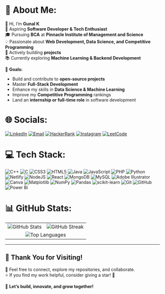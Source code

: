 # 💫 About Me:
👋 Hi, I’m **Gunal K**  
🚀 Aspiring **Software Developer & Tech Enthusiast**  
🎓 Pursuing **BCA** at **Pinnacle Institute of Management and Science**  
💡 Passionate about **Web Development, Data Science, and Competitive Programming**  
🔧 Actively building **projects**  
📚 Currently exploring **Machine Learning & Backend Development** 

🎯 **Goals:**
- Build and contribute to **open-source projects**
- Master **Full-Stack Development**
- Enhance my skills in **Data Science & Machine Learning**
- Improve my **Competitive Programming** rankings
- Land an **internship or full-time role** in software development



# 🌐 Socials:
[![LinkedIn](https://img.shields.io/badge/LinkedIn-%230077B5.svg?style=for-the-badge&logo=linkedin&logoColor=white)](https://www.linkedin.com/in/gunal-k-9435b02a7/) [![Email](https://img.shields.io/badge/Email-D14836.svg?style=for-the-badge&logo=gmail&logoColor=white)](mailto:gunalk.0007@gmail.com) [![HackerRank](https://img.shields.io/badge/HackerRank-%232EC866.svg?style=for-the-badge&logo=HackerRank&logoColor=white)](https://www.hackerrank.com/gunalk_0007) [![Instagram](https://img.shields.io/badge/Instagram-E4405F.svg?style=for-the-badge&logo=instagram&logoColor=white)](https://www.instagram.com/_gunal_2506_/) [![LeetCode](https://img.shields.io/badge/LeetCode-%23FFA116.svg?style=for-the-badge&logo=LeetCode&logoColor=white)](https://leetcode.com/u/Gunalk/)




# 💻 Tech Stack:
![C++](https://img.shields.io/badge/c++-%2300599C.svg?style=for-the-badge&logo=c%2B%2B&logoColor=white) ![C](https://img.shields.io/badge/c-%2300599C.svg?style=for-the-badge&logo=c&logoColor=white) ![CSS3](https://img.shields.io/badge/css3-%231572B6.svg?style=for-the-badge&logo=css3&logoColor=white) ![HTML5](https://img.shields.io/badge/html5-%23E34F26.svg?style=for-the-badge&logo=html5&logoColor=white) ![Java](https://img.shields.io/badge/java-%23ED8B00.svg?style=for-the-badge&logo=openjdk&logoColor=white) ![JavaScript](https://img.shields.io/badge/javascript-%23323330.svg?style=for-the-badge&logo=javascript&logoColor=%23F7DF1E) ![PHP](https://img.shields.io/badge/php-%23777BB4.svg?style=for-the-badge&logo=php&logoColor=white) ![Python](https://img.shields.io/badge/python-3670A0?style=for-the-badge&logo=python&logoColor=ffdd54) ![Netlify](https://img.shields.io/badge/netlify-%23000000.svg?style=for-the-badge&logo=netlify&logoColor=#00C7B7) ![NodeJS](https://img.shields.io/badge/node.js-6DA55F?style=for-the-badge&logo=node.js&logoColor=white) ![React](https://img.shields.io/badge/react-%2320232a.svg?style=for-the-badge&logo=react&logoColor=%2361DAFB) ![MongoDB](https://img.shields.io/badge/MongoDB-%234ea94b.svg?style=for-the-badge&logo=mongodb&logoColor=white) ![MySQL](https://img.shields.io/badge/mysql-4479A1.svg?style=for-the-badge&logo=mysql&logoColor=white) ![Adobe Illustrator](https://img.shields.io/badge/adobe%20illustrator-%23FF9A00.svg?style=for-the-badge&logo=adobe%20illustrator&logoColor=white) ![Canva](https://img.shields.io/badge/Canva-%2300C4CC.svg?style=for-the-badge&logo=Canva&logoColor=white) ![Matplotlib](https://img.shields.io/badge/Matplotlib-%23ffffff.svg?style=for-the-badge&logo=Matplotlib&logoColor=black) ![NumPy](https://img.shields.io/badge/numpy-%23013243.svg?style=for-the-badge&logo=numpy&logoColor=white) ![Pandas](https://img.shields.io/badge/pandas-%23150458.svg?style=for-the-badge&logo=pandas&logoColor=white) ![scikit-learn](https://img.shields.io/badge/scikit--learn-%23F7931E.svg?style=for-the-badge&logo=scikit-learn&logoColor=white) ![Git](https://img.shields.io/badge/git-%23F05033.svg?style=for-the-badge&logo=git&logoColor=white) ![GitHub](https://img.shields.io/badge/github-%23121011.svg?style=for-the-badge&logo=github&logoColor=white) ![Power Bi](https://img.shields.io/badge/power_bi-F2C811?style=for-the-badge&logo=powerbi&logoColor=black)
# 📊 GitHub Stats:
<table> <tr> <td><img src="https://github-readme-stats.vercel.app/api?username=Gunal-k&theme=dark&hide_border=false&include_all_commits=false&count_private=false" alt="GitHub Stats"/></td> <td><img src="https://github-readme-streak-stats.herokuapp.com/?user=Gunal-k&theme=dark&hide_border=false" alt="GitHub Streak"/></td> </tr> <tr> <td colspan="2" align="center"><img src="https://github-readme-stats.vercel.app/api/top-langs/?username=Gunal-k&theme=dark&hide_border=false&include_all_commits=false&count_private=false&layout=compact" alt="Top Languages"/></td> </tr> </table>

<!---
![](https://komarev.com/ghpvc/?username=Gunal-k&style=for-the-badge)
--->
---
## 💙 Thank You for Visiting!  
🙌 Feel free to connect, explore my repositories, and collaborate.  
⭐ If you find my work helpful, consider giving a star! 🚀  

🎯 **Let’s build, innovate, and grow together!**  
  


<!-- Proudly created with GPRM ( https://gprm.itsvg.in ) -->
<!---
Gunal-k/Gunal-k is a ✨ special ✨ repository because its `README.md` (this file) appears on your GitHub profile.
You can click the Preview link to take a look at your changes.
--->
